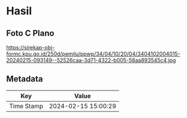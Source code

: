 # Hasil

## Foto C Plano

https://sirekap-obj-formc.kpu.go.id/250d/pemilu/ppwp/34/04/10/20/04/3404102004015-20240215-093149--52526caa-3d71-4322-b005-58aa893545c4.jpg


## Metadata

| Key        | Value               |
| ---------- | ------------------- |
| Time Stamp | 2024-02-15 15:00:29 |



